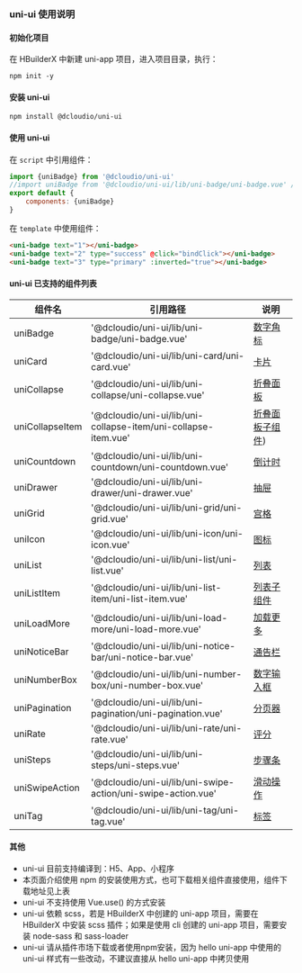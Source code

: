### uni-ui 使用说明

#### 初始化项目

在 HBuilderX 中新建 uni-app 项目，进入项目目录，执行：

```
npm init -y
```

#### 安装 uni-ui

```
npm install @dcloudio/uni-ui
```

#### 使用 uni-ui

在 ``script`` 中引用组件：

```javascript
import {uniBadge} from '@dcloudio/uni-ui'
//import uniBadge from '@dcloudio/uni-ui/lib/uni-badge/uni-badge.vue' //也可使用此方式引入组件
export default {
    components: {uniBadge}
}
```

在 ``template`` 中使用组件：

```html
<uni-badge text="1"></uni-badge>
<uni-badge text="2" type="success" @click="bindClick"></uni-badge>
<uni-badge text="3" type="primary" :inverted="true"></uni-badge>
```

#### uni-ui 已支持的组件列表

|组件名			|引用路径														|说明			|
|---|---|---|
|uniBadge		|'@dcloudio/uni-ui/lib/uni-badge/uni-badge.vue'					|[数字角标](https://ext.dcloud.net.cn/plugin?id=21)|
|uniCard		|'@dcloudio/uni-ui/lib/uni-card/uni-card.vue'					|[卡片](https://ext.dcloud.net.cn/plugin?id=22)			|
|uniCollapse	|'@dcloudio/uni-ui/lib/uni-collapse/uni-collapse.vue'			|[折叠面板](http://ext.dcloud.net.cn/plugin?id=23)		|
|uniCollapseItem|'@dcloudio/uni-ui/lib/uni-collapse-item/uni-collapse-item.vue'	|[折叠面板子组件](https://ext.dcloud.net.cn/plugin?id=23))	|
|uniCountdown	|'@dcloudio/uni-ui/lib/uni-countdown/uni-countdown.vue'			|[倒计时](https://ext.dcloud.net.cn/plugin?id=25)			|
|uniDrawer		|'@dcloudio/uni-ui/lib/uni-drawer/uni-drawer.vue'				|[抽屉](https://ext.dcloud.net.cn/plugin?id=26)			|
|uniGrid		|'@dcloudio/uni-ui/lib/uni-grid/uni-grid.vue'					|[宫格](https://ext.dcloud.net.cn/plugin?id=27)			|
|uniIcon		|'@dcloudio/uni-ui/lib/uni-icon/uni-icon.vue'					|[图标](https://ext.dcloud.net.cn/plugin?id=28)			|
|uniList		|'@dcloudio/uni-ui/lib/uni-list/uni-list.vue'					|[列表](https://ext.dcloud.net.cn/plugin?id=24)			|
|uniListItem	|'@dcloudio/uni-ui/lib/uni-list-item/uni-list-item.vue'			|[列表子组件](https://ext.dcloud.net.cn/plugin?id=24)		|
|uniLoadMore	|'@dcloudio/uni-ui/lib/uni-load-more/uni-load-more.vue'			|[加载更多](https://ext.dcloud.net.cn/plugin?id=29)		|
|uniNoticeBar	|'@dcloudio/uni-ui/lib/uni-notice-bar/uni-notice-bar.vue'		|[通告栏](https://ext.dcloud.net.cn/plugin?id=30)			|
|uniNumberBox	|'@dcloudio/uni-ui/lib/uni-number-box/uni-number-box.vue'		|[数字输入框](https://ext.dcloud.net.cn/plugin?id=31)		|
|uniPagination	|'@dcloudio/uni-ui/lib/uni-pagination/uni-pagination.vue'		|[分页器](https://ext.dcloud.net.cn/plugin?id=32)			|
|uniRate		|'@dcloudio/uni-ui/lib/uni-rate/uni-rate.vue'					|[评分](https://ext.dcloud.net.cn/plugin?id=33)			|
|uniSteps		|'@dcloudio/uni-ui/lib/uni-steps/uni-steps.vue'					|[步骤条](https://ext.dcloud.net.cn/plugin?id=34)			|
|uniSwipeAction	|'@dcloudio/uni-ui/lib/uni-swipe-action/uni-swipe-action.vue'	|[滑动操作](http://ext.dcloud.net.cn/plugin?id=181)			|
|uniTag			|'@dcloudio/uni-ui/lib/uni-tag/uni-tag.vue'						|[标签](https://ext.dcloud.net.cn/plugin?id=35)			|

#### 其他

- uni-ui 目前支持编译到：H5、App、小程序
- 本页面介绍使用 npm 的安装使用方式，也可下载相关组件直接使用，组件下载地址见上表
- uni-ui 不支持使用 Vue.use() 的方式安装
- uni-ui 依赖 scss，若是 HBuilderX 中创建的 uni-app 项目，需要在 HBuilderX 中安装 scss 插件；如果是使用 cli 创建的 uni-app 项目，需要安装 node-sass 和 sass-loader
- uni-ui 请从插件市场下载或者使用npm安装，因为 hello uni-app 中使用的 uni-ui 样式有一些改动，不建议直接从 hello uni-app 中拷贝使用
